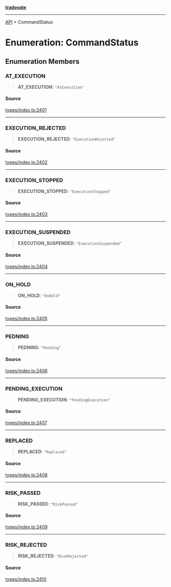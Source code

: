 [**tradovate**](../README.md)

***

[API](../API.md) > CommandStatus

# Enumeration: CommandStatus

## Enumeration Members

### AT\_EXECUTION

> **AT\_EXECUTION**: `"AtExecution"`

#### Source

[types/index.ts:2401](https://github.com/cgilly2fast/tradovate-typescript/blob/b1caea5/src/types/index.ts#L2401)

***

### EXECUTION\_REJECTED

> **EXECUTION\_REJECTED**: `"ExecutionRejected"`

#### Source

[types/index.ts:2402](https://github.com/cgilly2fast/tradovate-typescript/blob/b1caea5/src/types/index.ts#L2402)

***

### EXECUTION\_STOPPED

> **EXECUTION\_STOPPED**: `"ExecutionStopped"`

#### Source

[types/index.ts:2403](https://github.com/cgilly2fast/tradovate-typescript/blob/b1caea5/src/types/index.ts#L2403)

***

### EXECUTION\_SUSPENDED

> **EXECUTION\_SUSPENDED**: `"ExecutionSuspended"`

#### Source

[types/index.ts:2404](https://github.com/cgilly2fast/tradovate-typescript/blob/b1caea5/src/types/index.ts#L2404)

***

### ON\_HOLD

> **ON\_HOLD**: `"OnHold"`

#### Source

[types/index.ts:2405](https://github.com/cgilly2fast/tradovate-typescript/blob/b1caea5/src/types/index.ts#L2405)

***

### PEDNING

> **PEDNING**: `"Pending"`

#### Source

[types/index.ts:2406](https://github.com/cgilly2fast/tradovate-typescript/blob/b1caea5/src/types/index.ts#L2406)

***

### PENDING\_EXECUTION

> **PENDING\_EXECUTION**: `"PendingExecution"`

#### Source

[types/index.ts:2407](https://github.com/cgilly2fast/tradovate-typescript/blob/b1caea5/src/types/index.ts#L2407)

***

### REPLACED

> **REPLACED**: `"Replaced"`

#### Source

[types/index.ts:2408](https://github.com/cgilly2fast/tradovate-typescript/blob/b1caea5/src/types/index.ts#L2408)

***

### RISK\_PASSED

> **RISK\_PASSED**: `"RiskPassed"`

#### Source

[types/index.ts:2409](https://github.com/cgilly2fast/tradovate-typescript/blob/b1caea5/src/types/index.ts#L2409)

***

### RISK\_REJECTED

> **RISK\_REJECTED**: `"RiskRejected"`

#### Source

[types/index.ts:2410](https://github.com/cgilly2fast/tradovate-typescript/blob/b1caea5/src/types/index.ts#L2410)
